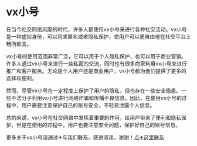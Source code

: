 # vx小号

在当今社交网络风靡的时代，许多人都使用vx小号来进行各种社交活动。vx小号是一种虚拟身份，可以用来匿名或者隐私保护，使用户可以更自由地在社交平台上畅所欲言。

vx小号的使用范围非常广泛，它可以用于个人隐私保护，也可以用于商业营销。许多人通过vx小号来进行一些私密的交流，同时也有很多商家利用vx小号来进行推广和客户服务。无论是个人用户还是商业用户，vx小号都为他们提供了更多的选择和便利。

然而，尽管vx小号在一定程度上保护了用户的隐私，但也存在一些安全隐患。一些不法分子利用vx小号进行网络诈骗和传播不良信息。因此，在使用vx小号的过程中，用户需要注意保护自己的账号安全，不轻易泄露个人信息。

总的来说，vx小号在社交网络中发挥着重要的作用，给用户带来了便利和隐私保护。但是在使用的过程中，用户也要注意安全问题，保护好自己的账号信息。

更多关于vx小号请通过✈与我们联系，感谢阅读，谢谢！[点✈这里联系](https://gg.k02.cc)